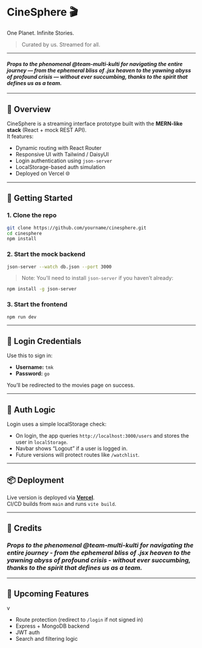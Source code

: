 # CineSphere 🎬

One Planet. Infinite Stories.

> Curated by us. Streamed for all.

---

#### _Props to the phenomenal @team-multi-kulti for navigating the entire journey — from the ephemeral bliss of .jsx heaven to the yawning abyss of profound crisis — without ever succumbing, thanks to the spirit that defines us as a team._

---

## 🧠 Overview

CineSphere is a streaming interface prototype built with the **MERN-like stack** (React + mock REST API).  
It features:

- Dynamic routing with React Router
- Responsive UI with Tailwind / DaisyUI
- Login authentication using `json-server`
- LocalStorage-based auth simulation
- Deployed on Vercel 🌐

---

## 🚀 Getting Started

### 1. Clone the repo

```bash
git clone https://github.com/yourname/cinesphere.git
cd cinesphere
npm install
```

### 2. Start the mock backend

```bash
json-server --watch db.json --port 3000
```

> Note: You'll need to install `json-server` if you haven’t already:

```bash
npm install -g json-server
```

### 3. Start the frontend

```bash
npm run dev
```

---

## 🔐 Login Credentials

Use this to sign in:

- **Username:** `tmk`
- **Password:** `go`

You’ll be redirected to the movies page on success.

---

## 🧩 Auth Logic

Login uses a simple localStorage check:

- On login, the app queries `http://localhost:3000/users` and stores the user in `localStorage`.
- Navbar shows “Logout” if a user is logged in.
- Future versions will protect routes like `/watchlist`.

---

## 📦 Deployment

Live version is deployed via **[Vercel](https://vercel.com/)**.  
CI/CD builds from `main` and runs `vite build`.

---

## 🤝 Credits

### _Props to the phenomenal @team-multi-kulti for navigating the entire journey - from the ephemeral bliss of .jsx heaven to the yawning abyss of profound crisis - without ever succumbing, thanks to the spirit that defines us as a team._

---

## 🧪 Upcoming Features

v

- Route protection (redirect to `/login` if not signed in)
- Express + MongoDB backend
- JWT auth
- Search and filtering logic
